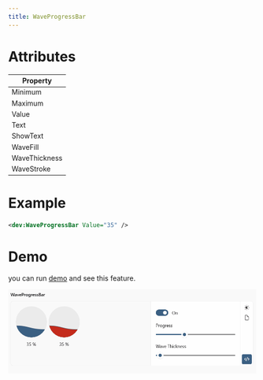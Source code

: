 ```yaml
---
title: WaveProgressBar
---
```


# Attributes
|Property|
|-|
|Minimum|
|Maximum|
|Value|
|Text|
|ShowText|
|WaveFill|
|WaveThickness|
|WaveStroke|

# Example

```xml
<dev:WaveProgressBar Value="35" />
```


# Demo
you can run [demo](https://github.com/Ghost1372/DevWinUI) and see this feature.

![DevWinUI](https://raw.githubusercontent.com/ghost1372/DevWinUI-Resources/refs/heads/main/DevWinUI-Docs/WaveProgressBar.gif)
